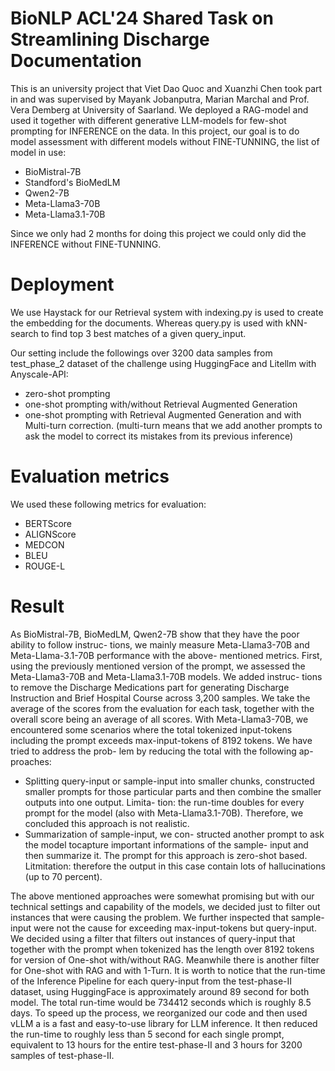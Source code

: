 # BioNLP ACL'24 Shared Task on Streamlining Discharge Documentation
This is an university project that Viet Dao Quoc and Xuanzhi Chen took part in and was supervised by Mayank Jobanputra, Marian Marchal and Prof. Vera Demberg at University of Saarland.
We deployed a RAG-model and used it together with different generative LLM-models for few-shot prompting for INFERENCE on the data.
In this project, our goal is to do model assessment with different models without FINE-TUNNING, the list of model in use:
- BioMistral-7B
- Standford's BioMedLM
- Qwen2-7B
- Meta-Llama3-70B
- Meta-Llama3.1-70B

Since we only had 2 months for doing this project we could only did the INFERENCE without FINE-TUNNING. 


# Deployment
We use Haystack for our Retrieval system with indexing.py is used to create the embedding for the documents. Whereas query.py is used with kNN-search to find top 3 best matches of a given query_input. 

Our setting include the followings over 3200 data samples from test_phase_2 dataset of the challenge using HuggingFace and Litellm with Anyscale-API:
- zero-shot prompting
- one-shot prompting with/without Retrieval Augmented Generation
- one-shot prompting with Retrieval Augmented Generation and with Multi-turn correction. (multi-turn means that we add another prompts to ask the model to correct its mistakes from its previous inference)

# Evaluation metrics
We used these following metrics for evaluation: 
- BERTScore
- ALIGNScore
- MEDCON
- BLEU
- ROUGE-L

# Result

As BioMistral-7B, BioMedLM, Qwen2-7B show
that they have the poor ability to follow instruc-
tions, we mainly measure Meta-Llama3-70B and
Meta-Llama-3.1-70B performance with the above-
mentioned metrics.
First, using the previously mentioned version of
the prompt, we assessed the Meta-Llama3-70B and
Meta-Llama3.1-70B models. We added instruc-
tions to remove the Discharge Medications part
for generating Discharge Instruction and Brief
Hospital Course across 3,200 samples. We take
the average of the scores from the evaluation for
each task, together with the overall score being an
average of all scores.
With Meta-Llama3-70B, we encountered some
scenarios where the total tokenized input-tokens
including the prompt exceeds max-input-tokens of
8192 tokens. We have tried to address the prob-
lem by reducing the total with the following ap-
proaches:
- Splitting query-input or sample-input into
smaller chunks, constructed smaller prompts
for those particular parts and then combine
the smaller outputs into one output. Limita-
tion: the run-time doubles for every prompt
for the model (also with Meta-Llama3.1-70B).
Therefore, we concluded this approach is not
realistic.
- Summarization of sample-input, we con-
structed another prompt to ask the model tocapture important informations of the sample-
input and then summarize it. The prompt for
this approach is zero-shot based. Litmitation:
therefore the output in this case contain lots
of hallucinations (up to 70 percent).

The above mentioned approaches were somewhat
promising but with our technical settings and
capability of the models, we decided just to filter
out instances that were causing the problem.
We further inspected that sample-input were not
the cause for exceeding max-input-tokens but
query-input. We decided using a filter that filters
out instances of query-input that together with the
prompt when tokenized has the length over 8192
tokens for version of One-shot with/without RAG.
Meanwhile there is another filter for One-shot
with RAG and with 1-Turn.
It is worth to notice that the run-time of the
Inference Pipeline for each query-input from
the test-phase-II dataset, using HuggingFace is
approximately around 89 second for both model.
The total run-time would be 734412 seconds which
is roughly 8.5 days. To speed up the process, we
reorganized our code and then used vLLM a is
a fast and easy-to-use library for LLM inference.
It then reduced the run-time to roughly less than
5 second for each single prompt, equivalent to 13
hours for the entire test-phase-II and 3 hours for
3200 samples of test-phase-II.

